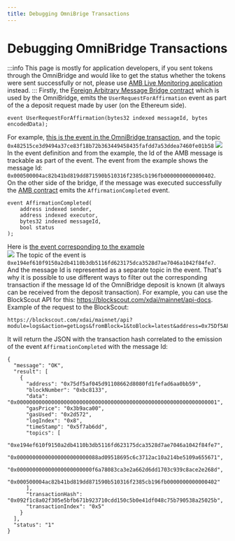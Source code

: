 ```yaml
---
title: Debugging OmniBrige Transactions
---
```


# Debugging OmniBridge Transactions
:::info
This page is mostly for application developers, if you sent tokens through the OmniBridge and would like to get the status whether the tokens were sent successfully or not, please use [AMB Live Monitoring application](https://alm-xdai.herokuapp.com/) instead.
:::
Firstly, the [Foreign Arbitrary Message Bridge contract](https://etherscan.io/address/0x4C36d2919e407f0Cc2Ee3c993ccF8ac26d9CE64e) which is used by the OmniBridge, emits the `UserRequestForAffirmation` event as part of the a deposit request made by user (on the Ethereum side).  
```
event UserRequestForAffirmation(bytes32 indexed messageId, bytes encodedData);
```   
For example, [this is the event in the OmniBridge transaction](https://etherscan.io/tx/0x804a4b28520faad8b68d122cafdffedd2e185a9aa734b69f264a652d5c53afa4#eventlog), and the topic `0x482515ce3d9494a37ce83f18b72b363449458435fafdd7a53ddea7460fe01b58`
![](/img/bridges/omni-debugging1.png)  
In the event definition and from the example, the Id of the AMB message is trackable as part of the event. The event from the example shows the message Id: `0x000500004ac82b41bd819dd871590b510316f2385cb196fb0000000000000402`.  
On the other side of the bridge, if the message was executed successfully the [AMB contract](https://blockscout.com/xdai/mainnet/address/0x75Df5AF045d91108662D8080fD1FEFAd6aA0bb59/logs#address-tabs) emits the `AffirmationCompleted` event.  
```
event AffirmationCompleted(
    address indexed sender,
    address indexed executor,
    bytes32 indexed messageId,
    bool status
);
```
Here is [the event corresponding to the example](https://blockscout.com/xdai/mainnet/tx/0x092f1c8a02f305e5bfb671b923710cdd150c5b0e41df048c75b790538a25025b/logs)  
![](/img/bridges/omni-debugging2.png) 
The topic of the event is `0xe194ef610f9150a2db4110b3db5116fd623175dca3528d7ae7046a1042f84fe7`. And the message Id is represented as a separate topic in the event.
That's why it is possible to use different ways to filter out the corresponding transaction if the message Id of the OmniBridge deposit is known (it always can be received from the deposit transaction).
For example, you can use the BlockScout API for this: https://blockscout.com/xdai/mainnet/api-docs. Example of the request to the BlockScout:
```
https://blockscout.com/xdai/mainnet/api?module=logs&action=getLogs&fromBlock=1&toBlock=latest&address=0x75Df5AF045d91108662D8080fD1FEFAd6aA0bb59&topic0=0xe194ef610f9150a2db4110b3db5116fd623175dca3528d7ae7046a1042f84fe7&topic3=0x000500004ac82b41bd819dd871590b510316f2385cb196fb0000000000000402&topic0_3_opr=and
```
It will return the JSON with the transaction hash correlated to the emission of the event `AffirmationCompleted` with the message Id:
```
{
  "message": "OK",
  "result": [
    {
      "address": "0x75df5af045d91108662d8080fd1fefad6aa0bb59",
      "blockNumber": "0xbc8133",
      "data": "0x0000000000000000000000000000000000000000000000000000000000000001",
      "gasPrice": "0x3b9aca00",
      "gasUsed": "0x2d572",
      "logIndex": "0x8",
      "timeStamp": "0x5f7ab6dd",
      "topics": [
        "0xe194ef610f9150a2db4110b3db5116fd623175dca3528d7ae7046a1042f84fe7",
        "0x00000000000000000000000088ad09518695c6c3712ac10a214be5109a655671",
        "0x000000000000000000000000f6a78083ca3e2a662d6dd1703c939c8ace2e268d",
        "0x000500004ac82b41bd819dd871590b510316f2385cb196fb0000000000000402"
      ],
      "transactionHash": "0x092f1c8a02f305e5bfb671b923710cdd150c5b0e41df048c75b790538a25025b",
      "transactionIndex": "0x5"
    }
  ],
  "status": "1"
}
```